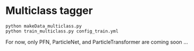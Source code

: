 # Multiclass tagger
```
python makeData_multiclass.py  
python train_multiclass.py config_train.yml 
```

For now, only PFN, ParticleNet, and ParticleTransformer are coming soon ... 
